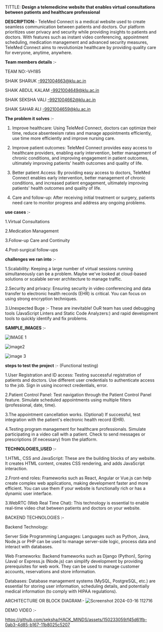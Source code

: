 TITTLE: **Design a telemedicine website that enables virtual consultations between patients and healthcare professional**


**DESCRIPTION**:-
TeleMed Connect is a medical website used to create seamless communication between patients and doctors. Our platform prioritizes user privacy and security while providing insights to patients and doctors. With features such as instant video conferencing, appointment scheduling, medication management and advanced security measures, TeleMed Connect aims to revolutionize healthcare by providing quality care for everyone, anytime, anywhere.


**Team members details**  :-

TEAM NO:-VH185

SHAIK SHARUK       -9921004663@klu.ac.in

SHAIK ABDUL KALAM  -9921004649@klu.ac.in

SHAIK SEKSHA VALI  -9921004662@klu.ac.in

SHAIK SAHAR ALI    -9921004659@klu.ac.in


**The problem it solves**  :-
1. Improve healthcare:  Using TeleMed Connect, doctors can optimize their time, reduce absenteeism rates and manage appointments efficiently, use time more efficiently and improve nursing care.
  
2. Improve patient outcomes: TeleMed Connect provides easy access to healthcare providers, enabling early intervention, better management of chronic conditions, and improving engagement in patient outcomes, ultimately improving patients' health outcomes and quality of life.

3. Better patient Access: By providing easy access to doctors, TeleMed Connect enables early intervention, better management of chronic conditions, and increased patient engagement, ultimately improving patients' health outcomes and quality of life.

4. Care and follow-up: After receiving initial treatment or surgery, patients need care to monitor progress and address any ongoing problems.


**use cases**  :-

1.Virtual Consultations

2.Medication Management

3.Follow-up Care and Continuity

4.Post-surgical follow-ups


**challenges we ran into**  :-

1.Scalability: Keeping a large number of virtual sessions running simultaneously can be a problem. Maybe we've looked at cloud-based solutions or scalable server architecture to manage traffic.

2.Security and privacy: Ensuring security in video conferencing and data transfer to electronic health records (EHR) is critical. You can focus on using strong encryption techniques.

3.Unexpected Buge :- These are inevitable! OuR team has used debugging tools (JavaScript Linters and Static Code Analyzers:) and rapid development tools to quickly identify and fix problems.


**SAMPLE_IMAGES**  :-

![IMAGE 1](https://github.com/seksha/HACK_MINDS/assets/150233059/30db5467-900c-4279-9ae6-25fc6168f307)

![image2](https://github.com/seksha/HACK_MINDS/assets/150233059/cf63e2f9-378d-45c6-8e7a-e8390e27fc74)

![image 3](https://github.com/seksha/HACK_MINDS/assets/150233059/4ac47182-cbbb-4bc3-9ae9-890fe4d43f0d)



**steps to test the project**  :-
(Functional testing)

1.User Registration and ID access:
Testing successful registration of patients and doctors.
Use different user credentials to authenticate access to the job.
Sign in using incorrect credentials, error.

2.Patient Control Panel:
Test navigation through the Patient Control Panel feature.
Simulate scheduled appointments using multiple filters (professional, date, time).

3.The appointment cancellation works.  (Optional) If successful, test integration with the patient's electronic health record (EHR).

4.Testing program management for healthcare professionals.
Simulate participating in a video call with a patient.
Check to send messages or prescriptions (if necessary) from the platform.



**TECHNOLOGIES_USED**  :-

1.HTML, CSS and JavaScript: These are the building blocks of any website. It creates HTML content, creates CSS rendering, and adds JavaScript interaction.

2.Front-end roles: Frameworks such as React, Angular or Vue.js can help create complex web applications, making development faster and more efficient. You can use them if your website is functionally rich or has a dynamic user interface.

3.WebRTC (Web Real Time Chat): This technology is essential to enable real-time video chat between patients and doctors on your website.

BACKEND TECHNOLOGIES  :-

Backend Technology:

Server Side Programming Languages: Languages ​​such as Python, Java, Node.js or PHP can be used to manage server-side logic, process data and interact with databases.

Web Frameworks: Backend frameworks such as Django (Python), Spring (Java) or Express.js (Node.js) can simplify development by providing prerequisites for web work. They can be used to manage customer accounts, reservations and store information.

Databases: Database management systems (MySQL, PostgreSQL, etc.) are essential for storing user information, scheduling details, and potentially medical information (to comply with HIPAA regulations).


ARCHITECTURE OR BLOCK DIAGRAM:-
![Screenshot 2024-03-16 112716](https://github.com/seksha/HACK_MINDS/assets/150233059/6b01e5e4-eeb4-4bde-bc1f-c26d222cc281)

DEMO VIDEO :-

https://github.com/seksha/HACK_MINDS/assets/150233059/f45d61fb-0ab3-4d85-b167-11b8025c5207








